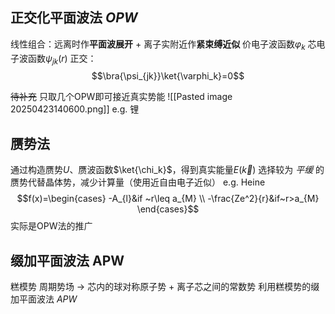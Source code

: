 ## 正交化平面波法 *OPW*
线性组合：远离时作**平面波展开** + 离子实附近作**紧束缚近似**
价电子波函数$\varphi_k$
芯电子波函数$\psi_{jk}(r)$
正交：$$\bra{\psi_{jk}}\ket{\varphi_k}=0$$

~~待补充~~
只取几个OPW即可接近真实势能
![[Pasted image 20250423140600.png]]
e.g. 锂
## 赝势法
通过构造赝势$U$、赝波函数$\ket{\chi_k}$，得到真实能量$E(\vec k)$
选择较为 *平缓* 的赝势代替晶体势，减少计算量（使用近自由电子近似）
e.g. Heine
$$f(x)=\begin{cases}
-A_{l}&if ~r\leq a_{M} \\
-\frac{Ze^2}{r}&if~r>a_{M}
\end{cases}$$
实际是OPW法的推广
## 缀加平面波法 APW
糕模势
    周期势场 -> 芯内的球对称原子势 + 离子芯之间的常数势
利用糕模势的缀加平面波法 *APW*


 


